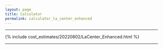 ```yaml
---
layout: page
title: Calculator
permalink: calculator_la_center_enhanced
---
```


___

{% include cost_estimates/20220802/LaCenter_Enhanced.html %}

___


